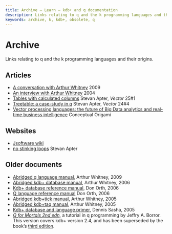 ```yaml
---
title: Archive – Learn – kdb+ and q documentation
description: Links relating to q and the k programming languages and their origins.
keywords: archive, k, kdb+, obsolete, q
---
```

# <i class="fas fa-archive"></i> Archive
<!-- ![monk](../img/monk.png) -->



Links relating to q and the k programming languages and their origins.

## <i class="fas fa-book"></i> Articles

* [A conversation with Arthur Whitney](https://queue.acm.org/detail.cfm?id=1531242) 2009
* [An interview with Arthur Whitney](https://kx.com/blog/arthur-whitney-talks/) 2004
* [Tables with calculated columns](http://archive.vector.org.uk/art10500650) Stevan Apter, _Vector_ 25\#1
* [Treetable: a case-study in q](http://archive.vector.org.uk/art10500340) Stevan Apter, _Vector_ 24\#4
* [Vector processing languages: the future of Big Data analytics and real-time business intelligence](http://conceptualorigami.blogspot.com/2010/12/vector-processing-languages-future-of.html) Conceptual Origami


## <i class="fas fa-laptop"></i> Websites

* [Jsoftware wiki](https://code.jsoftware.com/wiki/Main_Page)
* [no stinking loops](http://www.nsl.com) Stevan Apter



## <i class="fas fa-book"></i> Older documents


* [Abridged q language manual](https://legaldocumentation.kx.com/q/d/q.htm), Arthur Whitney, 2009
* [Abridged kdb+ database manual](https://legaldocumentation.kx.com/q/d/kdb+.htm), Arthur Whitney, 2006
* [Kdb+ database reference manual](https://legaldocumentation.kx.com/q/d/kdb+1.htm), Don Orth, 2006
* [Q language reference manual](https://legaldocumentation.kx.com/q/d/q1.htm) Don Orth, 2006
* [Abridged kdb+tick manual](https://legaldocumentation.kx.com/q/d/tick.htm), Arthur Whitney, 2005
* [Abridged kdb+taq manual](https://legaldocumentation.kx.com/q/d/taq.htm), Arthur Whitney, 2005
* [Kdb+ database and language primer](https://legaldocumentation.kx.com/q/d/primer.htm), Dennis Sasha, 2005
* [_Q for Mortals 2nd edn_](https://code.kx.com/oldwiki/JB:QforMortals2/contents), a tutorial in q programming by Jeffry A. Borror. This version covers kdb+ version 2.4, and has been superseded by the book&rsquo;s [third edition](/q4m3/).



